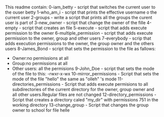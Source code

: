 This readme contain: 0-iam_betty - script that switches the current user to the ouser betty
1-who_am_i - script that prints the effective username o the current user
2-groups - write a script that prints all the groups the curent user is part of
3-new_owner - script that change the owner of the fille
4-empty - script that creates an file
5-execute - script that adds execute permission to the owner
6-multiple_permission - script that adds execute permission to the owner, group and other users
7-everybody - scrip that adds execution permissions to the owner, the group owner and the others users
8-James_Bond - script that sets the permission to the file as fallows:
- Owner:no permissions at all
- Group:no permissions at all
- Other users: all the permisions
9-John_Doe - script that sets the mode of the file to this:
-rwxr-x-wx
10-mirror_permissions - Script that sets the mode of the file "hello" the same as "olleh" 's mode
11-directories_permissions - Script that adds execute permisions to all subdirectories of the current directory for the owner, group owner and all other users.Regular files are not changed
12-directory_permissions - Script that creates a directory caled "my_dir" with permissions 751 in the working directory
13-change_group - Script that changes the group owner to school for file helle